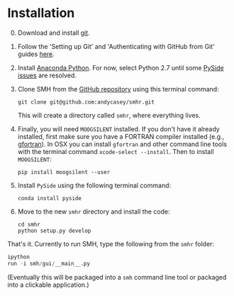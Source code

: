 
Installation
============

0.  Download and install [git](https://git-scm.com/downloads).

1.  Follow the 'Setting up Git' and 'Authenticating with GitHub from Git' guides [here](https://help.github.com/articles/set-up-git/).

2.  Install [Anaconda Python](https://www.continuum.io/downloads). For now, select Python 2.7 until some [PySide issues](https://github.com/andycasey/smhr/issues/14) are resolved.

3.  Clone SMH from the [GitHub repository](https://github.com/andycasey/smhr) using this terminal command:

    ``git clone git@github.com:andycasey/smhr.git``
    
    This will create a directory called `smhr`, where everything lives.
  
3.  Finally, you will need `MOOGSILENT` installed. If you don't have it already installed, first make sure you have a FORTRAN compiler installed (e.g., [gfortran](https://gcc.gnu.org/wiki/GFortran)). In OSX you can install `gfortran` and other command line tools with the terminal command `xcode-select --install`. Then to install `MOOGSILENT`:

    ``pip install moogsilent --user``
  
4.  Install `PySide` using the following terminal command:

    ``conda install pyside``

5.  Move to the new `smhr` directory and install the code:

    ````
    cd smhr
    python setup.py develop
    ````

That's it. Currently to run SMH, type the following from the `smhr` folder:

````python
ipython
run -i smh/gui/__main__.py
````

(Eventually this will be packaged into a `smh` command line tool or packaged into a clickable application.)
